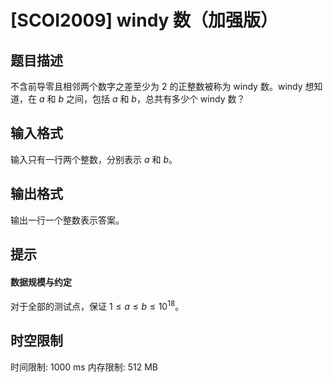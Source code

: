 # [SCOI2009] windy 数（加强版）

## 题目描述

不含前导零且相邻两个数字之差至少为 $2$ 的正整数被称为 windy 数。windy 想知道，在 $a$ 和 $b$ 之间，包括 $a$ 和 $b$，总共有多少个 windy 数？

## 输入格式

输入只有一行两个整数，分别表示 $a$ 和 $b$。

## 输出格式

输出一行一个整数表示答案。

## 提示

#### 数据规模与约定

对于全部的测试点，保证 $1 \leq a \leq b \leq 10^{18}$。

## 时空限制

时间限制: 1000 ms
内存限制: 512 MB
